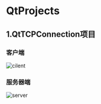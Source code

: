 # QtProjects
## 1.QtTCPConnection项目
### 客户端
![cilent](https://github.com/user-attachments/assets/a92ead68-2e01-4600-bbd8-74ae5abe6673)
### 服务器端
![server](https://github.com/user-attachments/assets/adcdb6e4-a661-4682-b54b-d3e779f3ee88)

